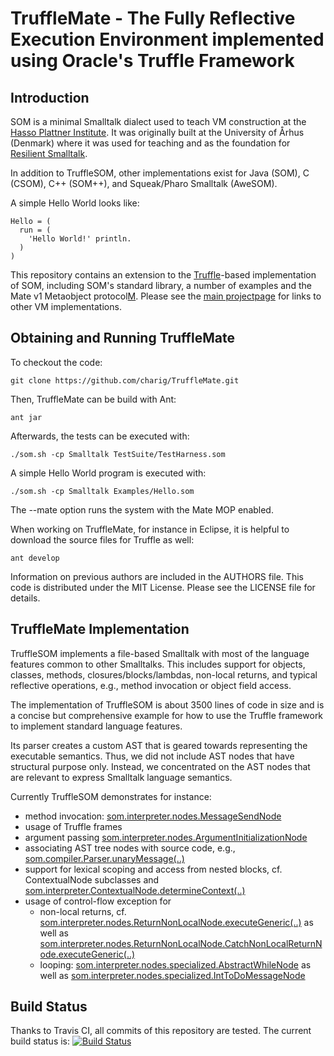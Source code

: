 TruffleMate - The Fully Reflective Execution Environment implemented using Oracle's Truffle Framework
=============================================================================================

Introduction
------------

SOM is a minimal Smalltalk dialect used to teach VM construction at the [Hasso
Plattner Institute][SOM]. It was originally built at the University of Århus
(Denmark) where it was used for teaching and as the foundation for [Resilient
Smalltalk][RS].

In addition to TruffleSOM, other implementations exist for Java (SOM), C (CSOM),
C++ (SOM++), and Squeak/Pharo Smalltalk (AweSOM).

A simple Hello World looks like:

```Smalltalk
Hello = (
  run = (
    'Hello World!' println.
  )
)
```

This repository contains an extension to the [Truffle][T]-based implementation of SOM, including
SOM's standard library, a number of examples and the Mate v1 Metaobject protocol[M]. 
Please see the [main projectpage][SOM] for links to other VM implementations.

Obtaining and Running TruffleMate
--------------------------------

To checkout the code:

    git clone https://github.com/charig/TruffleMate.git

Then, TruffleMate can be build with Ant:

    ant jar

Afterwards, the tests can be executed with:

    ./som.sh -cp Smalltalk TestSuite/TestHarness.som
   
A simple Hello World program is executed with:

    ./som.sh -cp Smalltalk Examples/Hello.som

The --mate option runs the system with the Mate MOP enabled.

When working on TruffleMate, for instance in Eclipse, it is helpful to download
the source files for Truffle as well:

    ant develop

Information on previous authors are included in the AUTHORS file. This code is
distributed under the MIT License. Please see the LICENSE file for details.

TruffleMate Implementation
-------------------------

TruffleSOM implements a file-based Smalltalk with most of the language features
common to other Smalltalks. This includes support for objects, classes,
methods, closures/blocks/lambdas, non-local returns, and typical reflective
operations, e.g., method invocation or object field access.

The implementation of TruffleSOM is about 3500 lines of code in size and is a
concise but comprehensive example for how to use the Truffle framework to
implement standard language features.

Its parser creates a custom AST that is geared towards representing the
executable semantics. Thus, we did not include AST nodes that have structural
purpose only. Instead, we concentrated on the AST nodes that are relevant to
express Smalltalk language semantics.

Currently TruffleSOM demonstrates for instance:

 - method invocation: [som.interpreter.nodes.MessageSendNode](hhttps://github.com/SOM-st/TruffleSOM/blob/master/src/som/interpreter/nodes/MessageSendNode.java#L626)
 - usage of Truffle frames
 - argument passing [som.interpreter.nodes.ArgumentInitializationNode](https://github.com/SOM-st/TruffleSOM/blob/master/src/som/interpreter/nodes/ArgumentInitializationNode.java#L24)
 - associating AST tree nodes with source code, e.g., [som.compiler.Parser.unaryMessage(..)](https://github.com/smarr/TruffleSOM/blob/master/src/som/compiler/Parser.java#L652)
 - support for lexical scoping and access from nested blocks, cf.
   ContextualNode subclasses and [som.interpreter.ContextualNode.determineContext(..)](https://github.com/smarr/TruffleSOM/blob/master/src/som/interpreter/nodes/ContextualNode.java#L59)
 - usage of control-flow exception for
     - non-local returns, cf. [som.interpreter.nodes.ReturnNonLocalNode.executeGeneric(..)](https://github.com/smarr/TruffleSOM/blob/master/src/som/interpreter/nodes/ReturnNonLocalNode.java#L68)
       as well as [som.interpreter.nodes.ReturnNonLocalNode.CatchNonLocalReturnNode.executeGeneric(..)](https://github.com/SOM-st/TruffleSOM/blob/master/src/som/interpreter/nodes/ReturnNonLocalNode.java#L124)
     - looping: [som.interpreter.nodes.specialized.AbstractWhileNode](https://github.com/SOM-st/TruffleSOM/blob/master/src/som/interpreter/nodes/specialized/AbstractWhileNode.java#L62)
       as well as [som.interpreter.nodes.specialized.IntToDoMessageNode](https://github.com/SOM-st/TruffleSOM/blob/master/src/som/interpreter/nodes/specialized/IntToDoMessageNode.java#L52)


Build Status
------------

Thanks to Travis CI, all commits of this repository are tested.
The current build status is: [![Build Status](
https://travis-ci.org/charig/TruffleMATE.png?branch=SOMwithTheOSM)](https://travis-ci.org/charig/TruffleMATE)

 [SOM]: http://www.hpi.uni-potsdam.de/hirschfeld/projects/som/
 [SOMst]: https://travis-ci.org/SOM-st/
 [TruffleMate]: https://travis-ci.org/charig/TruffleMate
 [RS]:  http://dx.doi.org/10.1016/j.cl.2005.02.003
 [T]:   http://www.christianwimmer.at/Publications/Wuerthinger12a/
 [M]:   http://dl.acm.org/citation.cfm?doid=2814228.2814241
